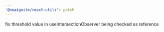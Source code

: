 ```yaml
---
'@noaignite/react-utils': patch
---
```


fix threshold value in useIntersectionObserver being checked as reference

